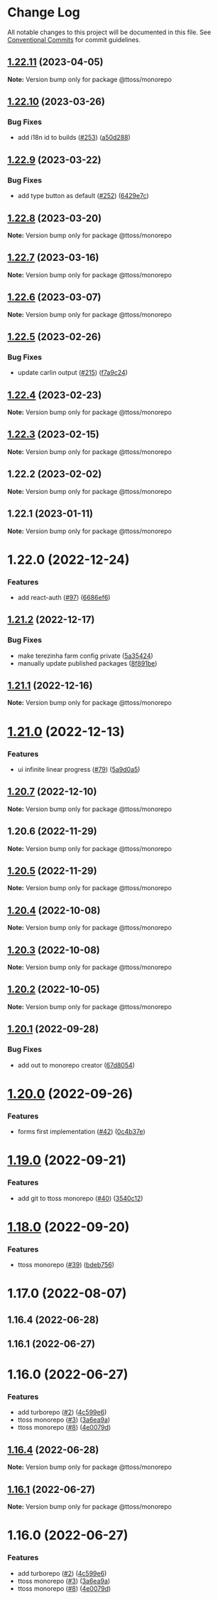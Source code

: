# Change Log

All notable changes to this project will be documented in this file.
See [Conventional Commits](https://conventionalcommits.org) for commit guidelines.

## [1.22.11](https://github.com/ttoss/ttoss/compare/@ttoss/monorepo@1.22.10...@ttoss/monorepo@1.22.11) (2023-04-05)

**Note:** Version bump only for package @ttoss/monorepo

## [1.22.10](https://github.com/ttoss/ttoss/compare/@ttoss/monorepo@1.22.9...@ttoss/monorepo@1.22.10) (2023-03-26)

### Bug Fixes

- add i18n id to builds ([#253](https://github.com/ttoss/ttoss/issues/253)) ([a50d288](https://github.com/ttoss/ttoss/commit/a50d288250a5a8d71aee4027f6d41f6e1f0f374d))

## [1.22.9](https://github.com/ttoss/ttoss/compare/@ttoss/monorepo@1.22.8...@ttoss/monorepo@1.22.9) (2023-03-22)

### Bug Fixes

- add type button as default ([#252](https://github.com/ttoss/ttoss/issues/252)) ([6429e7c](https://github.com/ttoss/ttoss/commit/6429e7c30e286a98316de9b109129c1b094f6680))

## [1.22.8](https://github.com/ttoss/ttoss/compare/@ttoss/monorepo@1.22.7...@ttoss/monorepo@1.22.8) (2023-03-20)

**Note:** Version bump only for package @ttoss/monorepo

## [1.22.7](https://github.com/ttoss/ttoss/compare/@ttoss/monorepo@1.22.6...@ttoss/monorepo@1.22.7) (2023-03-16)

**Note:** Version bump only for package @ttoss/monorepo

## [1.22.6](https://github.com/ttoss/ttoss/compare/@ttoss/monorepo@1.22.5...@ttoss/monorepo@1.22.6) (2023-03-07)

**Note:** Version bump only for package @ttoss/monorepo

## [1.22.5](https://github.com/ttoss/ttoss/compare/@ttoss/monorepo@1.22.4...@ttoss/monorepo@1.22.5) (2023-02-26)

### Bug Fixes

- update carlin output ([#215](https://github.com/ttoss/ttoss/issues/215)) ([f7a9c24](https://github.com/ttoss/ttoss/commit/f7a9c248042e680120dd3c01efe984b59adcf947))

## [1.22.4](https://github.com/ttoss/ttoss/compare/@ttoss/monorepo@1.22.3...@ttoss/monorepo@1.22.4) (2023-02-23)

**Note:** Version bump only for package @ttoss/monorepo

## [1.22.3](https://github.com/ttoss/ttoss/compare/@ttoss/monorepo@1.22.2...@ttoss/monorepo@1.22.3) (2023-02-15)

**Note:** Version bump only for package @ttoss/monorepo

## 1.22.2 (2023-02-02)

**Note:** Version bump only for package @ttoss/monorepo

## 1.22.1 (2023-01-11)

**Note:** Version bump only for package @ttoss/monorepo

# 1.22.0 (2022-12-24)

### Features

- add react-auth ([#97](https://github.com/ttoss/ttoss/issues/97)) ([6686ef6](https://github.com/ttoss/ttoss/commit/6686ef6f31f2125dff3fed45aaf8b8250b4ff32c))

## [1.21.2](https://github.com/ttoss/ttoss/compare/@ttoss/monorepo@1.21.1...@ttoss/monorepo@1.21.2) (2022-12-17)

### Bug Fixes

- make terezinha farm config private ([5a35424](https://github.com/ttoss/ttoss/commit/5a354243dc236a17e865500ea8ac0ba09d5b2cd2))
- manually update published packages ([8f891be](https://github.com/ttoss/ttoss/commit/8f891bee55997a9455c45299a6eee58811a556f2))

## [1.21.1](https://github.com/ttoss/ttoss/compare/@ttoss/monorepo@1.21.0...@ttoss/monorepo@1.21.1) (2022-12-16)

**Note:** Version bump only for package @ttoss/monorepo

# [1.21.0](https://github.com/ttoss/ttoss/compare/@ttoss/monorepo@1.20.7...@ttoss/monorepo@1.21.0) (2022-12-13)

### Features

- ui infinite linear progress ([#79](https://github.com/ttoss/ttoss/issues/79)) ([5a9d0a5](https://github.com/ttoss/ttoss/commit/5a9d0a5f6ea2475590ea46f57571bc9208f9c2c5))

## [1.20.7](https://github.com/ttoss/ttoss/compare/@ttoss/monorepo@1.20.6...@ttoss/monorepo@1.20.7) (2022-12-10)

**Note:** Version bump only for package @ttoss/monorepo

## 1.20.6 (2022-11-29)

**Note:** Version bump only for package @ttoss/monorepo

## [1.20.5](https://github.com/ttoss/ttoss/compare/@ttoss/monorepo@1.20.4...@ttoss/monorepo@1.20.5) (2022-11-29)

**Note:** Version bump only for package @ttoss/monorepo

## [1.20.4](https://github.com/ttoss/ttoss/compare/@ttoss/monorepo@1.20.2...@ttoss/monorepo@1.20.4) (2022-10-08)

**Note:** Version bump only for package @ttoss/monorepo

## [1.20.3](https://github.com/ttoss/ttoss/compare/@ttoss/monorepo@1.20.2...@ttoss/monorepo@1.20.3) (2022-10-08)

**Note:** Version bump only for package @ttoss/monorepo

## [1.20.2](https://github.com/ttoss/ttoss/compare/@ttoss/monorepo@1.20.1...@ttoss/monorepo@1.20.2) (2022-10-05)

**Note:** Version bump only for package @ttoss/monorepo

## [1.20.1](https://github.com/ttoss/ttoss/compare/@ttoss/monorepo@1.20.0...@ttoss/monorepo@1.20.1) (2022-09-28)

### Bug Fixes

- add out to monorepo creator ([67d8054](https://github.com/ttoss/ttoss/commit/67d80541928a3709579a8b97bb3a670e749943fc))

# [1.20.0](https://github.com/ttoss/ttoss/compare/@ttoss/monorepo@1.19.0...@ttoss/monorepo@1.20.0) (2022-09-26)

### Features

- forms first implementation ([#42](https://github.com/ttoss/ttoss/issues/42)) ([0c4b37e](https://github.com/ttoss/ttoss/commit/0c4b37ef55dd6c9101589ec40a84ae668d0dd13e))

# [1.19.0](https://github.com/ttoss/ttoss/compare/@ttoss/monorepo@1.18.0...@ttoss/monorepo@1.19.0) (2022-09-21)

### Features

- add git to ttoss monorepo ([#40](https://github.com/ttoss/ttoss/issues/40)) ([3540c12](https://github.com/ttoss/ttoss/commit/3540c122209ad702b6b661cf8acfb0a2ed511ffb))

# [1.18.0](https://github.com/ttoss/ttoss/compare/@ttoss/monorepo@1.17.0...@ttoss/monorepo@1.18.0) (2022-09-20)

### Features

- ttoss monorepo ([#39](https://github.com/ttoss/ttoss/issues/39)) ([bdeb756](https://github.com/ttoss/ttoss/commit/bdeb7564798dba029dfebe176ceb41e66f5b3ee5))

# 1.17.0 (2022-08-07)

## 1.16.4 (2022-06-28)

## 1.16.1 (2022-06-27)

# 1.16.0 (2022-06-27)

### Features

- add turborepo ([#2](https://github.com/ttoss/ttoss/issues/2)) ([4c599e6](https://github.com/ttoss/ttoss/commit/4c599e67000f8ef346811045c6676238fc2212bb))
- ttoss monorepo ([#3](https://github.com/ttoss/ttoss/issues/3)) ([3a6ea9a](https://github.com/ttoss/ttoss/commit/3a6ea9a02be105eee4f2d74638cff240421201f8))
- ttoss monorepo ([#8](https://github.com/ttoss/ttoss/issues/8)) ([4e0079d](https://github.com/ttoss/ttoss/commit/4e0079d385437aea9e4d488517c433fe5ba6bd17))

## [1.16.4](https://github.com/ttoss/ttoss/compare/v1.16.3...v1.16.4) (2022-06-28)

**Note:** Version bump only for package @ttoss/monorepo

## [1.16.1](https://github.com/ttoss/ttoss/compare/v1.16.0...v1.16.1) (2022-06-27)

**Note:** Version bump only for package @ttoss/monorepo

# 1.16.0 (2022-06-27)

### Features

- add turborepo ([#2](https://github.com/ttoss/ttoss/issues/2)) ([4c599e6](https://github.com/ttoss/ttoss/commit/4c599e67000f8ef346811045c6676238fc2212bb))
- ttoss monorepo ([#3](https://github.com/ttoss/ttoss/issues/3)) ([3a6ea9a](https://github.com/ttoss/ttoss/commit/3a6ea9a02be105eee4f2d74638cff240421201f8))
- ttoss monorepo ([#8](https://github.com/ttoss/ttoss/issues/8)) ([4e0079d](https://github.com/ttoss/ttoss/commit/4e0079d385437aea9e4d488517c433fe5ba6bd17))
